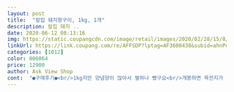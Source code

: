 ```yaml
---
layout: post 
title:  "칼집 돼지왕구이, 1kg, 1개" 
description: 칼집 돼지 ..
date: 2020-06-12 08:13:16 
img: https://static.coupangcdn.com/image/retail/images/2020/02/28/15/8/ca4fac8e-5b33-49de-b935-9de75c0e3be0.jpg 
linkUrl: https://link.coupang.com/re/AFFSDP?lptag=AF3600438&subid=ahnPublicAsk&pageKey=1302218263&itemId=2316141049&vendorItemId=70312854976&traceid=V0-113-43e841ef0cc0367a 
categories: [1012] 
color: 006064 
price: 12900 
author: Ask View Shop 
cont:  "●구매후기●<br/>1kg지만 양념양이 많아서 별하나 뺐구요<br/>개봉하면 목전지가  두툼한 큰 덩어리 한개 두툼한 좀 작은 덩어리 한개 얇지만 큰 덩어리 한개 잔고기두덩어리가 칼집돼지왕구이 소스속에 들어있어요<br/>개인적으로 단맛이 강해서 전 패스^^;;<br/>고기만 굽기 조금 심심해서 집에 있는 대파와 만가닥버섯<br/>국내산이 아닌 고기를 구입하는 것도 처음이라 걱정을 했는데ᆢ<br/>그러다 로켓배송 가격을 맞춘다고 로켓 프레시를 보던중 양념갈비가 보이더라구여 처음 시켜봤습니다.<br/>.<br/> 로켓배송말고는 프레시는 처음시켜보았기에 배송이 잘 올까?혹시 날씨가 따뜻해서 상하진 않을까? 걱정을 하면서 시키고 아침에 문을 딱 여는데 진짜 집앞에 딱!!ㅋㅋ 와있더라구여 아이스팩에다가 상자도 스트로폼이아닌 보냉이 가능한 쿠팡 택배상자에담겨있는데 신기하더라구여ㅋㅋ 받자마자 바로 시식 들어갑니다ㅋㅋ 아이스팩은 종이로되어있는데 녹은후에 가위로 잘라서 버리라고 설명도 되어있고 녹지도않고 신선하게 잘 온거에 기분좋았습니다고기 양은 생각보다 많았구여 고기도 꽤 덩어리가 크더라구여  양념궁물도 많이들어있고 고기 냄새도 안나길래 구워봤습니다 냄새 맡고 달려드는 양념갈비귀신ㅋㅋ 양념을 좀 더 넣고 잘게 잘라 굽고나서 간을봤는데 너무쪼렸나 살짝 짜길래 물좀넣고 잘게 잘라서 줬더니 맛있다며ㅋㅋ 고기 또 남았냐고ㅋㅋ 그 한팩을 3끼로 나눠서 하루에 끝냈습니다ㅠㅠ 고기가 부드럽고 잡내도없고 양도 이정도면 충분하고 아주 만족했습니다 금방 품절되서 또 시키려고 언제 입고되나 보고있습니다<br/>급하게 반찬 없을때 또 생각나서 시킬거같습니다<br/>단것 싫어 하시는 분께는 비추예요<br/>단순히 고기양만 본다면 700g 안 될 듯 싶어요<br/>단짠단짠<br/>대형마트나 동네마트 고깃집 다 사먹어봤는데 실패할때도 꽤 많았습니다ㅠ 다 맛있는건 아니더라구여ㅠ<br/>딱! 초딩입맛? ㅋ<br/>배송자체는 흠 잡을때 없이 깔끔했어요<br/>살짝 간이 센거같은데 밥반찬 으로 먹기에는 좋은거 같습니다<br/>신빙성이 조금 떨어질 수도 있습니다<br/>아이들은 상추쌈싸서 잘 먹네요<br/>양념고기 구울때 단점이 익기도 전에 타는건데<br/>온라인에서 사는 고기를 잘 믿지못해서 안샀었는데<br/>우선 미국산 목살 60%<br/>이번엔 칼집돼지왕구이도 구매하게됬는데요<br/>이중포장이고 배송시 드라이아이스와 아이스팩<br/>저희집에는 양념갈비 귀신이 살고있습니다ㅋㅋ<br/>조금 넣고 국물 자작하게 졸여가며 구웠습니다<br/>쫄면에 곁들여 먹으려고 구입했어요<br/>추천합니다<br/>칼집 넣은 고기라 식감은 부드럽고<br/>칼집을 미리내놔서 양념이 고기에 잘 밴것같고<br/>칼집이 되어있어서 게다가 좀 얇아서 ^^ 타지않고 잘구워지네요<br/>코로나로 이래저래 장을 못봐서 쿠팡을 통해 몇개 사보니 괜찮아서<br/>플라스틱 포장재가 아니라 부피있는 쓰레기가 나오지 않아서 좋네요<br/>후기 작성에 앞서 배송 온지 이삼일 뒤라서 <br/>" 
---
```

